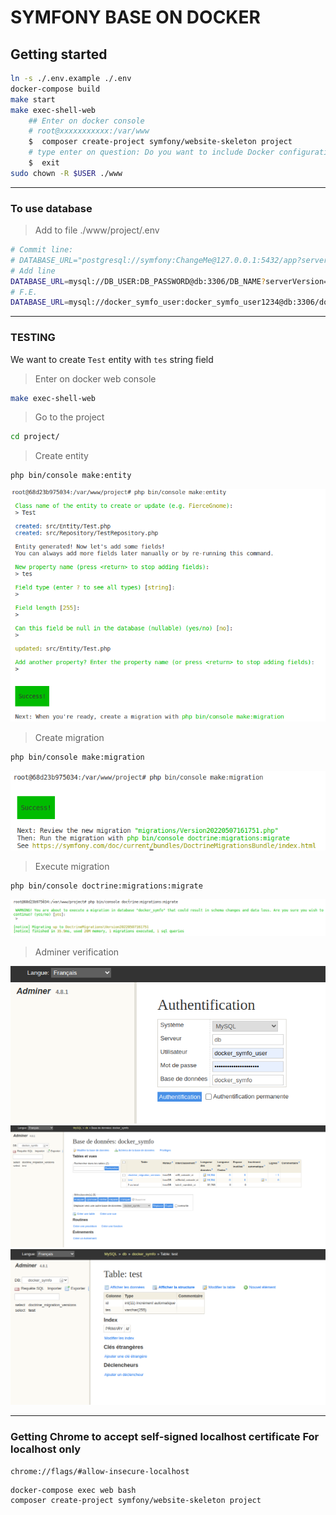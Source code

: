 # SYMFONY BASE ON DOCKER

## Getting started

```bash
ln -s ./.env.example ./.env
docker-compose build
make start
make exec-shell-web
    ## Enter on docker console
    # root@xxxxxxxxxxx:/var/www
    $  composer create-project symfony/website-skeleton project
    # type enter on question: Do you want to include Docker configuration from recipes? (Yes)
    $  exit
sudo chown -R $USER ./www
```
***
### To use database

> Add to file ./www/project/.env

```bash
# Commit line:
# DATABASE_URL="postgresql://symfony:ChangeMe@127.0.0.1:5432/app?serverVersion=13&charset=utf8"
# Add line
DATABASE_URL=mysql://DB_USER:DB_PASSWORD@db:3306/DB_NAME?serverVersion=5.7 ## REPLACE DB_USER, DB_PASSWORD and DB_NAME by value found in ./.env file
# F.E.
DATABASE_URL=mysql://docker_symfo_user:docker_symfo_user1234@db:3306/docker_symfo?serverVersion=5.7
```
***
### TESTING

We want to create `Test` entity with `tes` string field

> Enter on docker web console

```bash
make exec-shell-web
```
> Go to the project

```bash
cd project/
```

> Create entity

```bash
php bin/console make:entity
```
![Create entity success](images/Capture-20220507181728-741x547.png)

> Create migration

```bash
php bin/console make:migration
```

![Create migration success](images/Capture-20220507181801-666x167.png)

> Execute migration

```bash
php bin/console doctrine:migrations:migrate
```

![Execute migration success](images/Capture-20220507181826-1211x141.png)

> Adminer verification

![](images/Capture-20220507181927-677x339.png)
![](images/Capture-20220507181939-1605x620.png)
![](images/Capture-20220507181955-1078x534.png)

***
### Getting Chrome to accept self-signed localhost certificate For localhost only
```
chrome://flags/#allow-insecure-localhost
```

```bash
docker-compose exec web bash
composer create-project symfony/website-skeleton project
```
